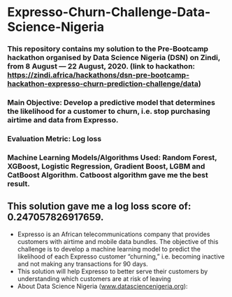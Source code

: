 # Expresso-Churn-Challenge-Data-Science-Nigeria

### This repository contains my solution to the Pre-Bootcamp hackathon organised by Data Science Nigeria (DSN) on Zindi, from 8 August — 22 August, 2020. (link to hackathon: https://zindi.africa/hackathons/dsn-pre-bootcamp-hackathon-expresso-churn-prediction-challenge/data)

### Main Objective: Develop a predictive model that determines the likelihood for a customer to churn, i.e. stop purchasing airtime and data from Expresso.
### Evaluation Metric: Log loss
### Machine Learning Models/Algorithms Used: Random Forest, XGBoost, Logistic Regression, Gradient Boost, LGBM and CatBoost Algorithm. Catboost algorithm gave me the best result.
## This solution gave me a log loss score of: 0.247057826917659.

* Expresso is an African telecommunications company that provides customers with airtime and mobile data bundles. The objective of this challenge is to develop a machine learning model to predict the likelihood of each Expresso customer “churning,” i.e. becoming inactive and not making any transactions for 90 days.
* This solution will help Expresso to better serve their customers by understanding which customers are at risk of leaving
* About Data Science Nigeria (www.datasciencenigeria.org):
